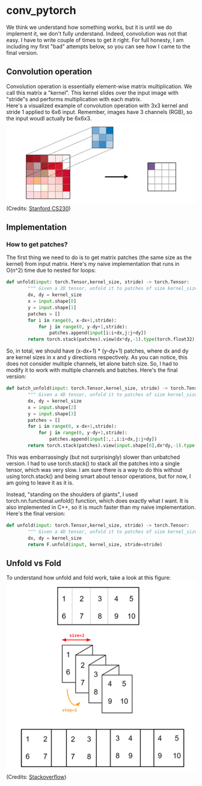 # conv_pytorch
We think we understand how something works, but it is until we do implement it, we don't fully understand. Indeed, convolution was not that easy. I have to write couple of times to get it right. For full honesty, I am including my first "bad" attempts below, so you can see how I came to the final version.
## Convolution operation
Convolution operation is essentially element-wise matrix multiplication. We call this matrix a "kernel". This kernel slides over the input image with "stride"s and performs multiplication with each matrix.  
Here's a visualized example of convolution operation with 3x3 kernel and stride 1 applied to 6x6 input. Remember, images have 3 channels (RGB), so the input woudl actually be 6x6x3.
![convolution](/pics/conv_operation.gif) (Credits: [Stanford CS230](https://stanford.edu/~shervine/teaching/cs-230/cheatsheet-convolutional-neural-networks#filter))

## Implementation
### How to get patches?
The first thing we need to do is to get matrix patches (the same size as the kernel) from input matrix. Here's my naive implementation that runs in O(n^2) time due to nested for loops:
```python
def unfold(input: torch.Tensor,kernel_size, stride) -> torch.Tensor:
        """ Given a 2D tensor, unfold it to patches of size kernel_size."""
        dx, dy = kernel_size
        x = input.shape[0]
        y = input.shape[1]
        patches = []
        for i in range(0, x-dx+1,stride):
            for j in range(0, y-dy+1,stride):
                patches.append(input[i:i+dx,j:j+dy])
        return torch.stack(patches).view(dx*dy,-1).type(torch.float32)
```
So, in total, we should have (x-dx+1) * (y-dy+1) patches, where dx and dy are kernel sizes in x and y directions respectively. 
As you can notice, this does not consider multiple channels, let alone batch size. So, I had to modify it to work with multiple channels and batches. Here's the final version:
```python
def batch_unfold(input: torch.Tensor,kernel_size, stride) -> torch.Tensor:
        """ Given a 4D tensor, unfold it to patches of size kernel_size."""
        dx, dy = kernel_size
        x = input.shape[2]
        y = input.shape[3]
        patches = []
        for i in range(0, x-dx+1,stride):
            for j in range(0, y-dy+1,stride):
                patches.append(input[:,:,i:i+dx,j:j+dy])
        return torch.stack(patches).view(input.shape[0],dx*dy,-1).type(torch.float32)
```
This was embarrassingly (but not surprisingly) slower than unbatched 
version. I had to use torch.stack() to stack all the patches into a single tensor, which was very slow. I am sure there is a way to do this without using torch.stack() and being smart about tensor operations, but for now, I am going to leave it as it is.

Instead, "standing on the shoulders of giants", I used torch.nn.functional.unfold() function, which does exactly what I want. It is also implemented in C++, so it is much faster than my naive implementation. Here's the final version:
```python
def unfold(input: torch.Tensor,kernel_size, stride) -> torch.Tensor:
        """ Given a 4D tensor, unfold it to patches of size kernel_size."""
        dx, dy = kernel_size
        return F.unfold(input, kernel_size, stride=stride)
```
## Unfold vs Fold
To understand how unfold and fold work, take a look at this figure:
![unfold_fold](/pics/unfold_fold.png) (Credits: [Stackoverflow](https://stackoverflow.com/questions/53972159/how-does-pytorchs-fold-and-unfold-work))
